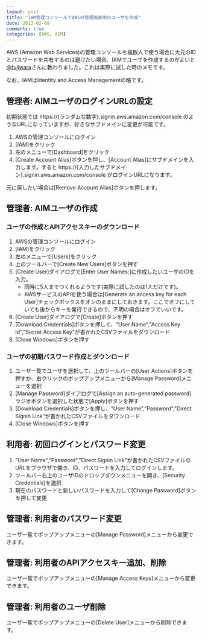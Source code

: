 ```yaml
---
layout: post
title: "IAM管理コンソールでAWSの管理画面用のユーザを作成"
date: 2013-02-09
comments: true
categories: [AWS, AIM]
---
```

AWS (Amazon Web Services)の管理コンソールを複数人で使う場合に大元のIDとパスワードを共有するのは避けたい場合、IAMでユーザを作成するのがよいと[@fujiwara](https://twitter.com/fujiwara)さんに教わりました。これは実際に試した時のメモです。

なお、IAMはIdentity and Access Managementの略です。

## 管理者: AIMユーザのログインURLの設定

初期状態では https://{ランダムな数字}.signin.aws.amazon.com/console のようなURLになっていますが、好きなサブドメインに変更が可能です。

1. AWSの管理コンソールにログイン
2. [IAM]をクリック
3. 左のメニューで[Dashboard]をクリック
4. [Create Account Alias]ボタンを押し、[Account Alias]にサブドメインを入力します。すると https://{入力したサブドメイン}.signin.aws.amazon.com/console がログインURLになります。

元に戻したい場合は[Remove Account Alias]ボタンを押します。

## 管理者: AIMユーザの作成

### ユーザの作成とAPIアクセスキーのダウンロード
1. AWSの管理コンソールにログイン
2. [IAM]をクリック
3. 左のメニューで[Users]をクリック
4. 上のツールバーで[Create New Users]ボタンを押す
5. [Create User]ダイアログで[Enter User Names:]に作成したいユーザのIDを入力。
   * 同時に5人までつくれるようです(実際に試したのは1人だけです)。
   * AWSサービスのAPIを使う場合は[Generate an access key for each User]チェックボックスをオンのままにしておきます。ここでオフにしていても後からキーを発行できるので、不明の場合はオフでいいです。
6. [Create User]ダイアログで[Create]ボタンを押す
7. [Download Credentials]ボタンを押して、"User Name","Access Key Id","Secret Access Key"が書かれたCSVファイルをダウンロード
8. [Close Windows]ボタンを押す

### ユーザの初期パスワード作成とダウンロード

1. ユーザ一覧でユーザを選択して、上のツールバーの[User Actions]ボタンを押すか、右クリックのポップアップメニューから[Manage Password]メニューを選択
2. [Manage Password]ダイアログで[Assign an auto-generated password]ラジオボタンを選択した状態で[Apply]ボタンを押す
3. [Download Credentials]ボタンを押し、"User Name","Password","Direct Signin Link"が書かれたCSVファイルをダウンロード
4. [Close Windows]ボタンを押す

## 利用者: 初回ログインとパスワード変更

1. "User Name","Password","Direct Signin Link"が書かれたCSVファイルのURLをブラウザで開き、ID、パスワードを入力してログインします。
2. ツールバー右上のユーザIDのドロップダウンメニューを開き、[Security Credentials]を選択
3. 現在のパスワードと新しいパスワードを入力して[Change Password]ボタンを押して変更

## 管理者: 利用者のパスワード変更
ユーザ一覧でポップアップメニューの[Manage Password]メニューから変更できます。

## 管理者: 利用者のAPIアクセスキー追加、削除
ユーザ一覧でポップアップメニューの[Manage Access Keys]メニューから変更できます。

## 管理者: 利用者のユーザ削除
ユーザ一覧でポップアップメニューの[Delete User]メニューから削除できます。

